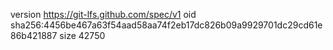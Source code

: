 version https://git-lfs.github.com/spec/v1
oid sha256:4456be467a63f54aad58aa74f2eb17dc826b09a9929701dc29cd61e86b421887
size 42750
